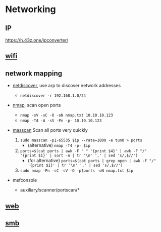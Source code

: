 # Networking

## IP

https://h.43z.one/ipconverter/

## [wifi](./wifi.md)

## network mapping

- [netdiscover](https://github.com/netdiscover-scanner/netdiscover), use arp to discover network addresses
  - `netdiscover -r 192.168.1.0/24`
- [nmap](https://github.com/nmap/nmap), scan open ports

  - `nmap -sV -sC -O -oN nmap.txt 10.10.10.123`
  - `nmap -T4 -A -sS -Pn -p- 10.10.10.123`

- [masscan](https://github.com/robertdavidgraham/masscan) Scan all ports very quickly

  1. `sudo masscan -p1-65535 $ip --rate=1000 -e tun0 > ports`
     - (alternative) `nmap -T4 -p- $ip`
  2. `ports=$(cat ports | awk -F " " '{print $4}' | awk -F "/" '{print $1}' | sort -n | tr '\n' ',' | sed 's/,$//')`
     - (for alternative) `ports=$(cat ports | grep open | awk -F "/" '{print $1}' | tr '\n' ',' | sed 's/,$//')`
  3. `sudo nmap -Pn -sC -sV -O -p$ports -oN nmap.txt $ip`

- msfconsole
  - auxiliary/scanner/portscan/\*

## [web](../web/README.md)

## [smb](./smb.md)

